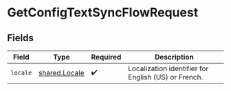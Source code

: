 # GetConfigTextSyncFlowRequest


## Fields

| Field                                                 | Type                                                  | Required                                              | Description                                           |
| ----------------------------------------------------- | ----------------------------------------------------- | ----------------------------------------------------- | ----------------------------------------------------- |
| `locale`                                              | [shared.Locale](../../../sdk/models/shared/locale.md) | :heavy_check_mark:                                    | Localization identifier for English (US) or French.   |